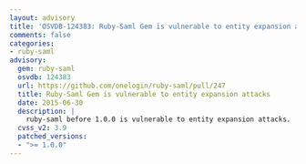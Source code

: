 ```yaml
---
layout: advisory
title: 'OSVDB-124383: Ruby-Saml Gem is vulnerable to entity expansion attacks'
comments: false
categories:
- ruby-saml
advisory:
  gem: ruby-saml
  osvdb: 124383
  url: https://github.com/onelogin/ruby-saml/pull/247
  title: Ruby-Saml Gem is vulnerable to entity expansion attacks
  date: 2015-06-30
  description: |
    ruby-saml before 1.0.0 is vulnerable to entity expansion attacks.
  cvss_v2: 3.9
  patched_versions:
  - ">= 1.0.0"
---
```

